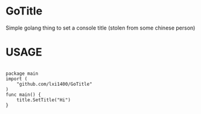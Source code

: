 # GoTitle
Simple golang thing to set a console title (stolen from some chinese person)


# USAGE

```golang

package main
import (
	"github.com/lxi1400/GoTitle"
)
func main() {
	title.SetTitle("Hi")
}
```
